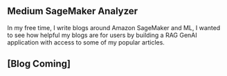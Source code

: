 ## Medium SageMaker Analyzer

In my free time, I write blogs around Amazon SageMaker and ML, I wanted to see how helpful my blogs are for users by building a RAG GenAI application with access to some of my popular articles.

## [Blog Coming]
